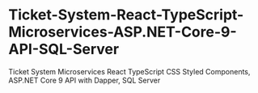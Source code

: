 # Ticket-System-React-TypeScript-Microservices-ASP.NET-Core-9-API-SQL-Server
Ticket System Microservices React TypeScript CSS Styled Components, ASP.NET Core 9 API with Dapper, SQL Server
